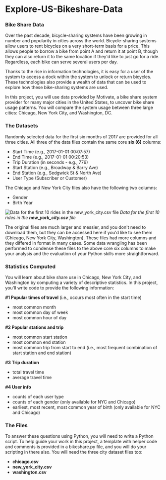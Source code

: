 # Explore-US-Bikeshare-Data

### Bike Share Data
Over the past decade, bicycle-sharing systems have been growing in number and popularity in cities across the world. Bicycle-sharing systems allow users to rent bicycles on a very short-term basis for a price. This allows people to borrow a bike from point A and return it at point B, though they can also return it to the same location if they'd like to just go for a ride. Regardless, each bike can serve several users per day.

Thanks to the rise in information technologies, it is easy for a user of the system to access a dock within the system to unlock or return bicycles. These technologies also provide a wealth of data that can be used to explore how these bike-sharing systems are used.

In this project, you will use data provided by Motivate, a bike share system provider for many major cities in the United States, to uncover bike share usage patterns. You will compare the system usage between three large cities: Chicago, New York City, and Washington, DC.

### The Datasets
Randomly selected data for the first six months of 2017 are provided for all three cities. All three of the data files contain the same core **six (6)** columns:

- Start Time (e.g., 2017-01-01 00:07:57)
- End Time (e.g., 2017-01-01 00:20:53)
- Trip Duration (in seconds - e.g., 776)
- Start Station (e.g., Broadway & Barry Ave)
- End Station (e.g., Sedgwick St & North Ave)
- User Type (Subscriber or Customer)

The Chicago and New York City files also have the following two columns:
- Gender
- Birth Year

![*Data for the first 10 rides in the **new_york_city.csv** file*](https://video.udacity-data.com/topher/2018/March/5aa771dc_nyc-data/nyc-data.png)
*Data for the first 10 rides in the **new_york_city.csv** file*

The original files are much larger and messier, and you don't need to download them, but they can be accessed here if you'd like to see them (Chicago, New York City, Washington). These files had more columns and they differed in format in many cases. Some data wrangling has been performed to condense these files to the above core six columns to make your analysis and the evaluation of your Python skills more straightforward.

### Statistics Computed
You will learn about bike share use in Chicago, New York City, and Washington by computing a variety of descriptive statistics. In this project, you'll write code to provide the following information:

**#1 Popular times of travel** (i.e., occurs most often in the start time)

- most common month
- most common day of week
- most common hour of day

**#2 Popular stations and trip**

- most common start station
- most common end station
- most common trip from start to end (i.e., most frequent combination of start station and end station)

**#3 Trip duration**

- total travel time
- average travel time

**#4 User info**

- counts of each user type
- counts of each gender (only available for NYC and Chicago)
- earliest, most recent, most common year of birth (only available for NYC and Chicago)

### The Files
To answer these questions using Python, you will need to write a Python script. To help guide your work in this project, a template with helper code and comments is provided in a bikeshare.py file, and you will do your scripting in there also. You will need the three city dataset files too:

- **chicago.csv**
- **new_york_city.csv**
- **washington.csv**
